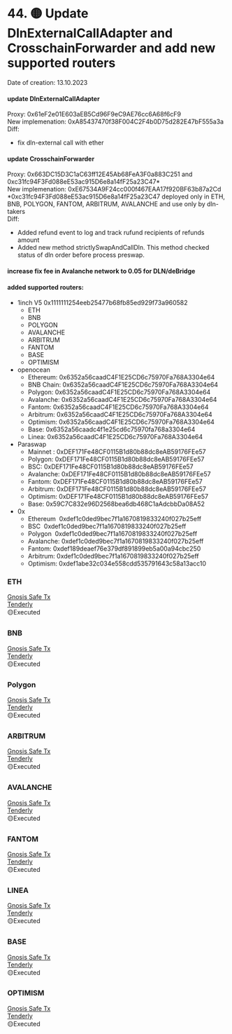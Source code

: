 



# 44. 🟡 Update DlnExternalCallAdapter and CrosschainForwarder and add new supported routers
Date of creation: 13.10.2023

#### update DlnExternalCallAdapter 
Proxy: 0x61eF2e01E603aEB5Cd96F9eC9AE76cc6A68f6cF9    
New implemenation: 0xA85437470f38F004C2F4b0D75d282E47bF555a3a     
Diff:    
- fix dln-external call with ether

#### update CrosschainForwarder 
Proxy: 0x663DC15D3C1aC63ff12E45Ab68FeA3F0a883C251 and 0xc31fc94F3Fd088eE53ac915D6e8a14fF25a23C47*   
New implemenation: 0xE67534A9F24cc000f467EAA17f920BF63b87a2Cd    
*0xc31fc94F3Fd088eE53ac915D6e8a14fF25a23C47 deployed only in ETH, BNB, POLYGON, FANTOM, ARBITRUM, AVALANCHE and use only by dln-takers   
Diff:    
- Added refund event to log and track rufund recipients of refunds amount
- Added new method strictlySwapAndCallDln. This method checked status of dln order before process preswap. 
#### increase fix fee in Avalanche network to 0.05 for DLN/deBridge
#### added supported routers:
  - 1inch V5  0x1111111254eeb25477b68fb85ed929f73a960582
    - ETH
    - BNB
    - POLYGON
    - AVALANCHE
    - ARBITRUM
    - FANTOM
    - BASE
    - OPTIMISM
  - openocean
    - Ethereum: 0x6352a56caadC4F1E25CD6c75970Fa768A3304e64
    - BNB Chain: 0x6352a56caadC4F1E25CD6c75970Fa768A3304e64
    - Polygon: 0x6352a56caadC4F1E25CD6c75970Fa768A3304e64
    - Avalanche: 0x6352a56caadC4F1E25CD6c75970Fa768A3304e64
    - Fantom: 0x6352a56caadC4F1E25CD6c75970Fa768A3304e64
    - Arbitrum: 0x6352a56caadC4F1E25CD6c75970Fa768A3304e64
    - Optimism: 0x6352a56caadC4F1E25CD6c75970Fa768A3304e64
    - Base: 0x6352a56caadc4f1e25cd6c75970fa768a3304e64
    - Linea: 0x6352a56caadC4F1E25CD6c75970Fa768A3304e64
  - Paraswap
    - Mainnet : 0xDEF171Fe48CF0115B1d80b88dc8eAB59176FEe57
    - Polygon: 0xDEF171Fe48CF0115B1d80b88dc8eAB59176FEe57
    - BSC: 0xDEF171Fe48CF0115B1d80b88dc8eAB59176FEe57
    - Avalanche: 0xDEF171Fe48CF0115B1d80b88dc8eAB59176FEe57
    - Fantom: 0xDEF171Fe48CF0115B1d80b88dc8eAB59176FEe57
    - Arbitrum: 0xDEF171Fe48CF0115B1d80b88dc8eAB59176FEe57
    - Optimism: 0xDEF171Fe48CF0115B1d80b88dc8eAB59176FEe57
    - Base: 0x59C7C832e96D2568bea6db468C1aAdcbbDa08A52
  - 0x
    - Ethereum  0xdef1c0ded9bec7f1a1670819833240f027b25eff
    - BSC  0xdef1c0ded9bec7f1a1670819833240f027b25eff
    - Polygon  0xdef1c0ded9bec7f1a1670819833240f027b25eff
    - Avalanche: 0xdef1c0ded9bec7f1a1670819833240f027b25eff
    - Fantom: 0xdef189deaef76e379df891899eb5a00a94cbc250
    - Arbitrum: 0xdef1c0ded9bec7f1a1670819833240f027b25eff
    - Optimism: 0xdef1abe32c034e558cdd535791643c58a13acc10


### ETH  
[Gnosis Safe Tx](https://dashboard.tenderly.co/public/safe/safe-apps/simulator/dee69af4-f5a6-43b3-80b1-a047e2147ef5)    
[Tenderly](https://dashboard.tenderly.co/public/safe/safe-apps/simulator/dee69af4-f5a6-43b3-80b1-a047e2147ef5)    
🟡Executed   

### BNB   
[Gnosis Safe Tx](https://app.safe.global/transactions/tx?id=multisig_0xA52842cD43fA8c4B6660E443194769531d45b265_0x337b4becc8cd0295a1c726a9339b5c019d95ccd5803f812e24c34910b8201063&safe=bnb:0xA52842cD43fA8c4B6660E443194769531d45b265)    
[Tenderly](https://dashboard.tenderly.co/public/safe/safe-apps/simulator/5df7f0cf-1767-4c8a-b31a-fc63ffc1f227)    
🟡Executed   


### Polygon   
[Gnosis Safe Tx](https://app.safe.global/transactions/tx?id=multisig_0xA52842cD43fA8c4B6660E443194769531d45b265_0xfeda3f72dddc6eabfb65fceecaa1186e0f1ed818b84e856f271494441a1ce49f&safe=matic:0xA52842cD43fA8c4B6660E443194769531d45b265)    
[Tenderly](https://dashboard.tenderly.co/public/safe/safe-apps/simulator/b4620967-e320-439c-a304-82f4c83e2d71)    
🟡Executed   
   
### ARBITRUM  
[Gnosis Safe Tx](https://app.safe.global/transactions/tx?id=multisig_0xA52842cD43fA8c4B6660E443194769531d45b265_0xf4bb810b9204c23186264999220b2dfd8e411783d9334d8e4218e3c4c6d6bb54&safe=arb1:0xA52842cD43fA8c4B6660E443194769531d45b265)    
[Tenderly](https://dashboard.tenderly.co/public/safe/safe-apps/simulator/f28a8a57-e16b-4815-8509-8b6426bee860/logs)    
🟡Executed   


### AVALANCHE  
[Gnosis Safe Tx](https://app.safe.global/transactions/tx?id=multisig_0x8AC842e8f3be6BF67ccfdC87CE3F98D635008Ef0_0x755de1d64e2a12f4ef73aac3069b70276f991cd10cdd085dc6ac95b270e0333b&safe=avax:0x8AC842e8f3be6BF67ccfdC87CE3F98D635008Ef0)    
[Tenderly](https://dashboard.tenderly.co/public/safe/safe-apps/simulator/dd76dfae-cad1-485e-b278-04a832d64781)    
🟡Executed   
  

### FANTOM  
[Gnosis Safe Tx](https://safe.fantom.network/transactions/tx?id=multisig_0xA52842cD43fA8c4B6660E443194769531d45b265_0x53655e15d80c58c817a82846e0c22aff90869efb15efaf636f89c31dd5b11616&safe=ftm:0xA52842cD43fA8c4B6660E443194769531d45b265)    
[Tenderly](https://dashboard.tenderly.co/yaro/personal/simulator/e18e32cd-62e2-484b-876f-e05bc4736cf4)    
🟡Executed   
   

### LINEA
[Gnosis Safe Tx](https://safe.linea.build/transactions/tx?id=multisig_0xA52842cD43fA8c4B6660E443194769531d45b265_0x1344af0b9554a788284c14e76c728f9a42ca8bd8a2a49458d6a4b83f1c86c075&safe=linea:0xA52842cD43fA8c4B6660E443194769531d45b265)    
[Tenderly]()    
🟡Executed   

### BASE  
[Gnosis Safe Tx](https://app.safe.global/transactions/tx?id=multisig_0xF0A9d50F912D64D1105b276526e21881bF48A29e_0x480853add4a369bf17de5bad115e77418aa1148417792f44bd40fefe884d7e14&safe=base:0xF0A9d50F912D64D1105b276526e21881bF48A29e)    
[Tenderly](https://dashboard.tenderly.co/public/safe/safe-apps/simulator/2dff1ee0-1ab4-4ddc-a39a-d0c246c9c164)    
🟡Executed   

### OPTIMISM   
[Gnosis Safe Tx](https://app.safe.global/transactions/tx?id=multisig_0xA52842cD43fA8c4B6660E443194769531d45b265_0xe1651dcbcbdb3ec8cf387eed8e6a4fe3d78bd6e9c29bc20fdfa18f1b953fcd46&safe=oeth:0xA52842cD43fA8c4B6660E443194769531d45b265)    
[Tenderly](https://dashboard.tenderly.co/public/safe/safe-apps/simulator/36f9422a-6908-45e1-b604-5b6a9f077aee)    
🟡Executed   

